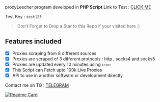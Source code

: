 proxyLeecher program developed in **PHP Script**
Link to Test : [CLICK ME](https://proxyleecher.herokuapp.com/)

Test Key : `test123`

> Don't Forget to Drop a Star to this Repo if your visited here :)

## Features included
- [x] Proxies scraping from 8 different sources
- [x] Proxies are scraped of 3 different protocols : http , socks4 and socks5
- [x] Proxies are updated every 10 minutes using `cron`
- [x] This Script can Fetch upto 100k Live Proxies
- [x] API to use in another software or development directly

Contact me on TG : [TELEGRAM](https://t.me/technicaltitan/)

[![Readme Card](https://github-readme-stats.vercel.app/api/pin/?username=abhaygupta08&repo=proxyleecherPHP)](https://github.com/anuraghazra/github-readme-stats)
